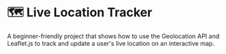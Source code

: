 # 🗺️ Live Location Tracker

A beginner-friendly project that shows how to use the Geolocation API and Leaflet.js to track and update a user's live location on an interactive map.
